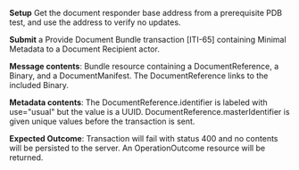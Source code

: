 **Setup** Get the document responder base address from a prerequisite PDB test, and use the address to verify no updates.

**Submit** a Provide Document Bundle transaction [ITI-65] containing Minimal Metadata to a Document Recipient
actor.

**Message contents**: Bundle resource containing a DocumentReference, a Binary, and a DocumentManifest. The DocumentReference links to the included Binary.

**Metadata contents**: The DocumentReference.identifier is labeled with use="usual" but the value is a UUID. DocumentReference.masterIdentifier is given unique values before the transaction is sent.

**Expected Outcome**: Transaction will fail with status 400 and no contents will be persisted to the server. An OperationOutcome resource will be returned. 


